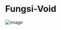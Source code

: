 # Fungsi-Void
![image](https://user-images.githubusercontent.com/107126204/204468988-33e73c68-c144-4745-af42-60fd730c6ea6.png)
